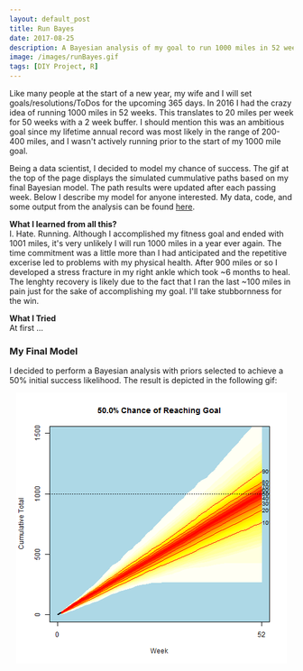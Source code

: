 ```yaml
---
layout: default_post
title: Run Bayes
date: 2017-08-25
description: A Bayesian analysis of my goal to run 1000 miles in 52 weeks.
image: /images/runBayes.gif
tags: [DIY Project, R]
---
```


Like many people at the start of a new year, my wife and I will set goals/resolutions/ToDos for the upcoming 365 days. In 2016 I had the crazy idea of running 1000 miles in 52 weeks. This translates to 20 miles per week for 50 weeks with a 2 week buffer. I should mention this was an ambitious goal since my lifetime annual record was most likely in the range of 200-400 miles, and I wasn't actively running prior to the start of my 1000 mile goal. 

Being a data scientist, I decided to model my chance of success. The gif at the top of the page displays the simulated cummulative paths based on my final Bayesian model. The path results were updated after each passing week. Below I describe my model for anyone interested. My data, code, and some output from the analysis can be found <a href="https://github.com/ChrisDienes/runBayes" target="_blank">here</a>. 

<p>
<strong>What I learned from all this?</strong>
<br>  
I. Hate. Running. Although I accomplished my fitness goal and ended with 1001 miles, it's very unlikely I will run 1000 miles in a year ever again. The time commitment was a little more than I had anticipated and the repetitive excerise led to problems with my physical health. After 900 miles or so I developed a stress fracture in my right ankle which took ~6 months to heal. The lenghty recovery is likely due to the fact that I ran the last ~100 miles in pain just for the sake of accomplishing my goal. I'll take stubbornness for the win.
</p>     

<p>
<strong>What I Tried</strong> 
<br>
At first ...  
</p>

<h3>My Final Model</h3>

I decided to perform a Bayesian analysis with priors selected to achieve a 50% initial success likelihood. The result is depicted in the following gif:

<p align="center">
  <img src="https://github.com/ChrisDienes/runBayes/blob/master/runBayes.gif" alt="runBayes.gif" />
</p>

